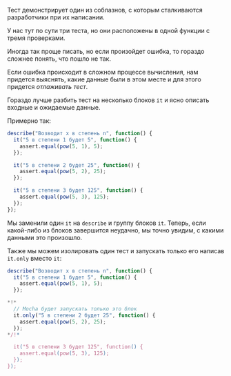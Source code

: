 Тест демонстрирует один из соблазнов, с которым сталкиваются разработчики при их написании.

У нас тут по сути три теста, но они расположены в одной функции с тремя проверками.

Иногда так проще писать, но если произойдет ошибка, то гораздо сложнее понять, что пошло не так. 

Если ошибка происходит в cложном процессе вычисления, нам придется выяснять, какие данные были в этом месте и для этого придется *отлаживать тест*.

Гораздо лучше разбить тест на несколько блоков `it` и ясно описать входные и ожидаемые данные.

Примерно так:
```js
describe("Возводит x в степень n", function() {
  it("5 в степени 1 будет 5", function() {
    assert.equal(pow(5, 1), 5);
  });

  it("5 в степени 2 будет 25", function() {
    assert.equal(pow(5, 2), 25);
  });

  it("5 в степени 3 будет 125", function() {
    assert.equal(pow(5, 3), 125);
  });
});
```

Мы заменили один `it` на `describe` и группу блоков `it`. Теперь, если какой-либо из блоков завершится неудачно, мы точно увидим, с какими данными это произошло.

Также мы можем изолировать один тест и запускать только его написав `it.only` вместо `it`:


```js
describe("Возводит x в степень n", function() {
  it("5 в степени 1 будет 5", function() {
    assert.equal(pow(5, 1), 5);
  });

*!*
  // Mocha будет запускать только это блок
  it.only("5 в степени 2 будет 25", function() {
    assert.equal(pow(5, 2), 25);
  });
*/!*

  it("5 в степени 3 будет 125", function() {
    assert.equal(pow(5, 3), 125);
  });
});
```
